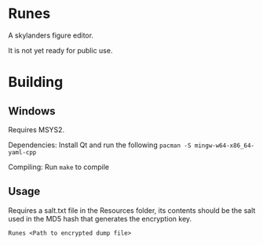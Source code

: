 # Runes

A skylanders figure editor.

It is not yet ready for public use.

# Building

## Windows

Requires MSYS2.

Dependencies: Install Qt and run the following `pacman -S mingw-w64-x86_64-yaml-cpp`

Compiling: Run `make` to compile

## Usage

Requires a salt.txt file in the Resources folder, its contents should be the salt used in the MD5 hash that generates the encryption key.

`Runes <Path to encrypted dump file>`
